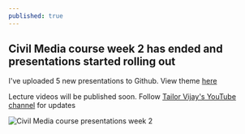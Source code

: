 ```yaml
---
published: true
---
```

## Civil Media course week 2 has ended and presentations started rolling out

I've uploaded 5 new presentations to Github. View theme [here](http://tailorvj.github.io/present)

Lecture videos will be published soon. Follow [Tailor Vijay's YouTube channel](https://www.youtube.com/c/thetailorvj) for updates

![Civil Media course presentations week 2]({{site.baseurl}}/present/images/presentscreenshot.jpg)